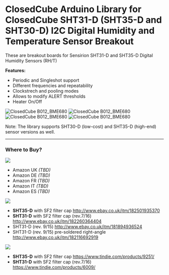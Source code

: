 ClosedCube Arduino Library for
ClosedCube SHT31-D (SHT35-D and SHT30-D) I2C Digital Humidity and Temperature Sensor Breakout 
=====================================================================================================

These are breakout boards for Sensirion SHT31-D and SHT35-D Digital Humidity Sensors (RH/T)

**Features:**

- Periodic and Singleshot support
- Different frequencies and repeatability
- Clockstrech and pooling modes
- Allows to modify ALERT thresholds
- Heater On/Off

![ClosedCube B012_BME680](http://images.closedcube.uk/B008_SHT35D/B008_SHT35D_GitHub_Pic1.jpg)
![ClosedCube B012_BME680](http://images.closedcube.uk/B008_SHT31D/B008_SHT31D_GitHub_Pic1.jpg)
![ClosedCube B012_BME680](http://images.closedcube.uk/B008_SHT31D/B008_SHT31D_GitHub_Pic2.jpg)
![ClosedCube B012_BME680](http://images.closedcube.uk/B008_SHT31D/B008_SHT31D_GitHub_Pic3.jpg)

Note: The library supports SHT30-D (low-cost) and SHT35-D (high-end) sensor versions as well.

----------
### Where to Buy?

[![](http://images.closedcube.uk/logo/github/amazon.png)](https://www.tindie.com/stores/closedcube/)

- Amazon UK *(TBD)*
- Amazon DE *(TBD)*
- Amazon FR *(TBD)*
- Amazon IT *(TBD)*
- Amazon ES *(TBD)*

[![](http://images.closedcube.uk/logo/github/ebay.gif)](http://www.ebay.co.uk/itm/182501935370)

- **SHT35-D** with SF2 filter cap  http://www.ebay.co.uk/itm/182501935370
- **SHT31-D** with SF2 filter cap (rev.7/16) http://www.ebay.co.uk/itm/182260364404
- SHT31-D (rev. 9/15) http://www.ebay.co.uk/itm/181894936524
- SHT31-D (rev. 9/15) pre-soldered right-angle http://www.ebay.co.uk/itm/182116692919

[![](http://images.closedcube.uk/logo/github/tindie.png)](https://www.tindie.com/stores/closedcube/)

- **SHT35-D** with SF2 filter cap  https://www.tindie.com/products/9251/
- **SHT31-D** with SF2 filter cap (rev.7/16) https://www.tindie.com/products/6009/
